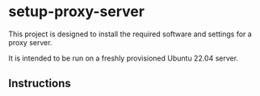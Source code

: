 # setup-proxy-server

This project is designed to install the required software and settings for
a proxy server.

It is intended to be run on a freshly provisioned Ubuntu 22.04 server.

## Instructions